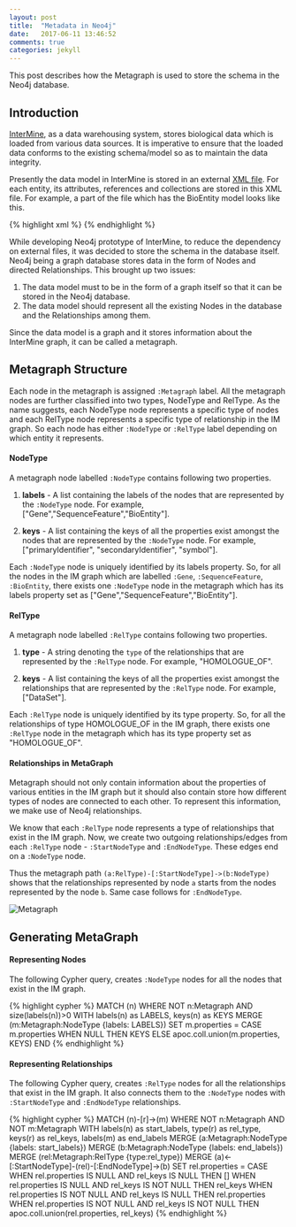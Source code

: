 ```yaml
---
layout: post
title:  "Metadata in Neo4j"
date:   2017-06-11 13:46:52
comments: true
categories: jekyll
---
```

This post describes how the Metagraph is used to store the schema in the Neo4j database.

## Introduction

[InterMine](http://intermine.org/), as a data warehousing system, stores biological data which is loaded from various data sources. It is imperative to ensure that the loaded data conforms to the existing schema/model so as to maintain the data integrity.

Presently the data model in InterMine is stored in an external [XML file](https://github.com/intermine/intermine/blob/dev/bio/core/core.xml). For each entity, its attributes, references and collections are stored in this XML file. For example, a part of the file which has the BioEntity model looks like this.

{% highlight xml %}
<class name="BioEntity" is-interface="true">
    <attribute name="primaryIdentifier" type="java.lang.String"/>
    <attribute name="secondaryIdentifier" type="java.lang.String"/>
    <attribute name="symbol" type="java.lang.String"/>
    <attribute name="name" type="java.lang.String"/>
    <reference name="organism" referenced-type="Organism"/>
    <collection name="locatedFeatures" referenced-type="Location" reverse-reference="locatedOn"/>
    <collection name="locations" referenced-type="Location" reverse-reference="feature" />
    <collection name="ontologyAnnotations" referenced-type="OntologyAnnotation" reverse-reference="subject"/>
    <collection name="synonyms" referenced-type="Synonym" reverse-reference="subject"/>
    <collection name="dataSets" referenced-type="DataSet" reverse-reference="bioEntities"/>
    <collection name="publications" referenced-type="Publication" reverse-reference="bioEntities"/>
    <collection name="crossReferences" referenced-type="CrossReference" reverse-reference="subject"/>
</class>
{% endhighlight %}

While developing Neo4j prototype of InterMine, to reduce the dependency on external files, it was decided to store the schema in the database itself. Neo4j being a graph database stores data in the form of Nodes and directed Relationships. This brought up two issues:
1. The data model must to be in the form of a graph itself so that it can be stored in the Neo4j database.
2. The data model should represent all the existing Nodes in the database and the Relationships among them.

Since the data model is a graph and it stores information about the InterMine graph, it can be called a metagraph.

## Metagraph Structure

Each node in the metagraph is assigned `:Metagraph` label. All the metagraph nodes are further classified into two types, NodeType and RelType. As the name suggests, each NodeType node represents a specific type of nodes and each RelType node represents a specific type of relationship in the IM graph. So each node has either `:NodeType` or `:RelType` label depending on which entity it represents.

#### NodeType 

A metagraph node labelled `:NodeType` contains following two properties.

1. **labels** - A list containing the labels of the nodes that are represented by the `:NodeType` node. For example, ["Gene","SequenceFeature","BioEntity"].

2. **keys** - A list containing the keys of all the properties exist amongst the nodes that are represented by the `:NodeType` node. For example, ["primaryIdentifier", "secondaryIdentifier", "symbol"].

Each `:NodeType` node is uniquely identified by its labels property. So, for all the nodes in the IM graph which are labelled `:Gene`, `:SequenceFeature`, `:BioEntity`, there exists one `:NodeType` node in the metagraph which has its labels property set as ["Gene","SequenceFeature","BioEntity"].

#### RelType 

A metagraph node labelled `:RelType` contains following two properties.

1. **type** - A string denoting the `type` of the relationships that are represented by the `:RelType` node. For example, "HOMOLOGUE_OF".

2. **keys** - A list containing the keys of all the properties exist amongst the relationships that are represented by the `:RelType` node. For example, ["DataSet"].

Each `:RelType` node is uniquely identified by its type property. So, for all the relationships of type HOMOLOGUE_OF in the IM graph, there exists one `:RelType` node in the metagraph which has its type property set as "HOMOLOGUE_OF".

#### Relationships in MetaGraph

Metagraph should not only contain information about the properties of various entities in the IM graph but it should also contain store how different types of nodes are connected to each other. To represent this information, we make use of Neo4j relationships.

We know that each `:RelType` node represents a type of relationships that exist in the IM graph. Now, we create two outgoing relationships/edges from each `:RelType` node - `:StartNodeType` and `:EndNodeType`. These edges end on a `:NodeType` node.

Thus the metagraph path `(a:RelType)-[:StartNodeType]->(b:NodeType)` shows that the relationships represented by node `a` starts from the nodes represented by the node `b`. Same case follows for `:EndNodeType`.

![Metagraph](/images/metagraph.jpg)

## Generating MetaGraph

#### Representing Nodes

The following Cypher query, creates `:NodeType` nodes for all the nodes that exist in the IM graph.

{% highlight cypher %}
MATCH (n)
WHERE NOT n:Metagraph AND size(labels(n))>0
WITH labels(n) as LABELS, keys(n) as KEYS
MERGE (m:Metagraph:NodeType {labels: LABELS})
SET m.properties =
CASE m.properties
	WHEN NULL THEN KEYS
    ELSE apoc.coll.union(m.properties, KEYS)
END
{% endhighlight %}


#### Representing Relationships

The following Cypher query, creates `:RelType` nodes for all the relationships that exist in the IM graph. It also connects them to the `:NodeType` nodes with `:StartNodeType` and `:EndNodeType` relationships.

{% highlight cypher %}
MATCH (n)-[r]->(m)
WHERE NOT n:Metagraph AND NOT m:Metagraph
WITH labels(n) as start_labels, type(r) as rel_type, keys(r) as rel_keys, labels(m) as end_labels
MERGE (a:Metagraph:NodeType {labels: start_labels})
MERGE (b:Metagraph:NodeType {labels: end_labels})
MERGE (rel:Metagraph:RelType {type:rel_type})
MERGE (a)<-[:StartNodeType]-(rel)-[:EndNodeType]->(b)
SET rel.properties =
CASE
    WHEN rel.properties IS NULL AND rel_keys IS NULL THEN []
    WHEN rel.properties IS NULL AND rel_keys IS NOT NULL THEN rel_keys
    WHEN rel.properties IS NOT NULL AND rel_keys IS NULL THEN rel.properties
    WHEN rel.properties IS NOT NULL AND rel_keys IS NOT NULL THEN apoc.coll.union(rel.properties, rel_keys)
{% endhighlight %}